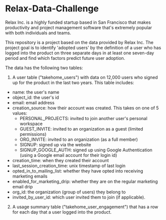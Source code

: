 # Relax-Data-Challenge

Relax Inc. is a highly funded startup based in San Francisco that makes productivity and project management software that's extremely popular with both individuals and teams.

This repository is a project based on the data provided by Relax Inc. The project goal is to identify 'adopted users' by the definition of a user who has logged into the product on three separate days in at least one seven-day period and find which factors predict future user adoption.

The data has the following two tables:

1. A user table ("takehome_users") with data on 12,000 users who signed up for the product in the last two years. This table includes:

- name: the user's name
- object_id: the user's id
- email: email address
- creation_source: how their account was created. This takes on one
of 5 values:
  - PERSONAL_PROJECTS: invited to join another user's personal workspace
  - GUEST_INVITE: invited to an organization as a guest (limited permissions)
  - ORG_INVITE: invited to an organization (as a full member)
  - SIGNUP: signed up via the website
  - SIGNUP_GOOGLE_AUTH: signed up using Google
Authentication (using a Google email account for their login
id)
- creation_time: when they created their account
- last_session_creation_time: unix timestamp of last login
- opted_in_to_mailing_list: whether they have opted into receiving
marketing emails
- enabled_for_marketing_drip: whether they are on the regular
marketing email drip
- org_id: the organization (group of users) they belong to
- invited_by_user_id: which user invited them to join (if applicable).

2. A usage summary table ("takehome_user_engagement") that has a row for each day that a user logged into the product.
